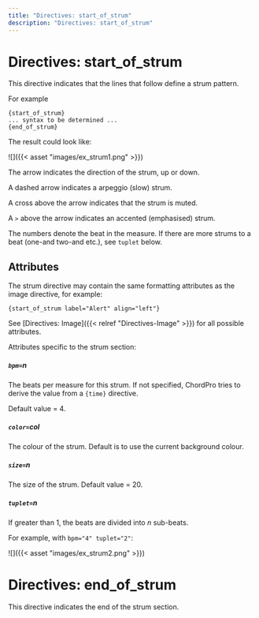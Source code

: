 ```yaml
---
title: "Directives: start_of_strum"
description: "Directives: start_of_strum"
---
```


# Directives: start_of_strum

This directive indicates that the lines that follow define a strum pattern.

For example

    {start_of_strum}
	... syntax to be determined ...
    {end_of_strum}

The result could look like:

![]({{< asset "images/ex_strum1.png" >}})

The arrow indicates the direction of the strum, up or down. 

A dashed arrow indicates a arpeggio (slow) strum.

A cross above the arrow indicates that the strum is muted.

A `>` above the arrow indicates an accented (emphasised) strum.

The numbers denote the beat in the measure. If there are more strums
to a beat (one-and two-and etc.), see `tuplet` below.

## Attributes

The strum directive may contain the same formatting attributes as the
image directive, for example:

    {start_of_strum label="Alert" align="left"}

See [Directives: Image]({{< relref "Directives-Image" >}}) for all
possible attributes.

Attributes specific to the strum section:

##### `bpm=`*n*  
The beats per measure for this strum. If not specified, ChordPro tries
to derive the value from a `{time}` directive.

Default value = 4.

##### `color=`*col*  
The colour of the strum. Default is to use the current background colour.

##### `size=`*n*  
The size of the strum. Default value = 20.

##### `tuplet=`*n*  
If greater than 1, the beats are divided into *n* sub-beats.

For example, with `bpm="4" tuplet="2"`:

![]({{< asset "images/ex_strum2.png" >}})

# Directives: end_of_strum

This directive indicates the end of the strum section.


